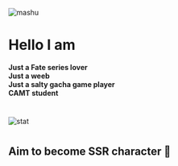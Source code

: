 ![mashu](https://64.media.tumblr.com/60890457ba697abad499e0597b436595/0b78c746fc86a1f1-55/s540x810/7ea07aefa6172dc92937aa9d6af134d1b034ccce.gifv)  
# Hello I am  
**Just a Fate series lover**  
**Just a weeb**  
**Just a salty gacha game player**  
**CAMT student**  
#

![stat](https://github-readme-stats.vercel.app/api/top-langs/?username=h0shizaki&langs_count=8)  

#
## Aim to become SSR character 🤣  
<!-- ![fate](https://c.tenor.com/aiqiG0PwxUAAAAAd/artoria-lostbelt.gif) -->
